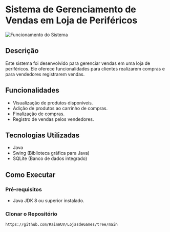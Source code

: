 # Sistema de Gerenciamento de Vendas em Loja de Periféricos

![Funcionamento do Sistema](funcionamento.gif)

## Descrição

Este sistema foi desenvolvido para gerenciar vendas em uma loja de periféricos. Ele oferece funcionalidades para clientes realizarem compras e para vendedores registrarem vendas.

## Funcionalidades

- Visualização de produtos disponíveis.
- Adição de produtos ao carrinho de compras.
- Finalização de compras.
- Registro de vendas pelos vendedores.

## Tecnologias Utilizadas

- Java
- Swing (Biblioteca gráfica para Java)
- SQLite (Banco de dados integrado)

## Como Executar

### Pré-requisitos

- Java JDK 8 ou superior instalado.

### Clonar o Repositório

```bash
https://github.com/RainWUV/LojasdeGames/tree/main
